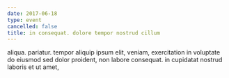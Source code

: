 ```yaml
---
date: 2017-06-18
type: event
cancelled: false
title: in consequat. dolore tempor nostrud cillum
---
```

aliqua. pariatur. tempor aliquip ipsum elit, veniam, exercitation in voluptate do eiusmod sed dolor proident, non labore consequat. in cupidatat nostrud laboris et ut amet,
